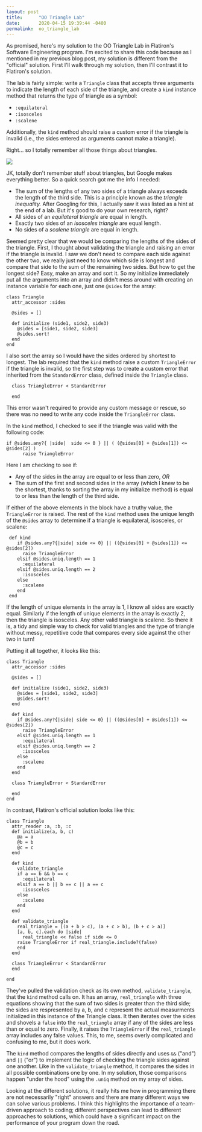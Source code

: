 ```yaml
---
layout: post
title:      "OO Triangle Lab"
date:       2020-04-15 19:39:44 -0400
permalink:  oo_triangle_lab
---
```



As promised, here's my solution to the OO Triangle Lab in Flatiron's Software Engineering program. I'm excited to share this code because as I mentioned in my previous blog post, my solution is different from the "official" solution. First I'll walk through my solution, then I'll contrast it to Flatiron's solution.

The lab is fairly simple: write a `Triangle` class that accepts three arguments to indicate the length of each side of the triangle, and create a `kind` instance method that returns the type of triangle as a symbol:
* `:equilateral`
* `:isosceles`
* `:scalene`

Additionally, the `kind` method should raise a custom error if the triangle is invalid (i.e., the sides entered as arguments cannot make a triangle).

Right... so I totally remember all those things about triangles.

![](https://i.imgur.com/skTi9da.png)

JK, totally don't remember stuff about triangles, but Google makes everything better. So a quick search got me the info I needed:
* The sum of the lengths of any two sides of a triangle always exceeds the length of the third side. This is a principle known as the *triangle inequality.* After Googling for this, I actually saw it was listed as a hint at the end of a lab. But it's good to do your own research, right?
* All sides of an *equilateral triangle* are equal in length.
* Exactly two sides of an *isosceles triangle* are equal length.
* No sides of a *scalene triangle* are equal in length.

Seemed pretty clear that we would be comparing the lengths of the sides of the triangle. First, I thought about validating the triangle and raising an error if the triangle is invalid. I saw we don't need to compare each side against the other two, we really just need to know which side is longest and compare that side to the sum of the remaining two sides. But how to get the longest side? Easy, make an array and sort it. So my initialize immediately put all the arguments into an array and didn't mess around with creating an instance variable for each one, just one `@sides` for the array:

```
class Triangle
  attr_accessor :sides
  
  @sides = []
  
  def initialize (side1, side2, side3)
    @sides = [side1, side2, side3]
    @sides.sort!
  end
end
```

I also sort the array so I would have the sides ordered by shortest to longest. The lab required that the `kind` method raise a custom `TriangleError` if the triangle is invalid, so the first step was to create a custom error that inherited from the `StandardError` class, defined inside the `Triangle` class.

```
  class TriangleError < StandardError
    
  end
```

This error wasn't required to provide any custom message or rescue, so there was no need to write any code inside the `TriangleError` class.

In the `kind` method, I checked to see if the triangle was valid with the following code:

```
if @sides.any?{ |side|  side <= 0 } || ( (@sides[0] + @sides[1]) <= @sides[2] )
      raise TriangleError
```

Here I am checking to see if:
* Any of the sides in the array are equal to or less than zero, *OR*
* The sum of the first and second sides in the array (which I knew to be the shortest, thanks to sorting the array in my initialize method) is equal to or less than the length of the third side. 

If either of the above elements in the block have a truthy value, the `TriangleError` is raised. The rest of the `kind` method uses the unique length of the `@sides` array to determine if a triangle is equilateral, isosceles, or scalene:

```
 def kind
    if @sides.any?{|side| side <= 0} || ((@sides[0] + @sides[1]) <= @sides[2])
      raise TriangleError
    elsif @sides.uniq.length == 1
      :equilateral
    elsif @sides.uniq.length == 2
      :isosceles
    else
      :scalene
    end
 end
```

If the length of unique elements in the array is 1, I know all sides are exactly equal. Similarly if the length of unique elements in the array is exactly 2, then the triangle is isosceles. Any other valid triangle is scalene. So there it is, a tidy and simple way to check for valid triangles and the type of triangle without messy, repetitive code that compares every side against the other two in turn!

Putting it all together, it looks like this:
```
class Triangle
  attr_accessor :sides
  
  @sides = []
  
  def initialize (side1, side2, side3)
    @sides = [side1, side2, side3]
    @sides.sort!
  end
  
  def kind
    if @sides.any?{|side| side <= 0} || ((@sides[0] + @sides[1]) <= @sides[2])
      raise TriangleError
    elsif @sides.uniq.length == 1
      :equilateral
    elsif @sides.uniq.length == 2
      :isosceles
    else
      :scalene
    end
  end
  
  class TriangleError < StandardError
    
  end
end
```

In contrast, Flatiron's official solution looks like this:
```
class Triangle
  attr_reader :a, :b, :c
  def initialize(a, b, c)
    @a = a
    @b = b
    @c = c
  end

  def kind
    validate_triangle
    if a == b && b == c
      :equilateral
    elsif a == b || b == c || a == c
      :isosceles
    else
      :scalene
    end
  end

  def validate_triangle
    real_triangle = [(a + b > c), (a + c > b), (b + c > a)]
    [a, b, c].each do |side|
      real_triangle << false if side <= 0 
    raise TriangleError if real_triangle.include?(false)
    end
  end

  class TriangleError < StandardError
  end

end
```

They've pulled the validation check as its own method, `validate_triangle`, that the `kind` method calls on. It has an array, `real_triangle` with three equations showing that the sum of two sides is greater than the third side; the sides are respresented by a, b, and c represent the actual measurments initialized in this instance of the Triangle class. It then iterates over the sides and shovels a `false` into the `real_triangle` array if any of the sides are less than or equal to zero. Finally, it raises the `TriangleError` if the `real_triangle` array includes any false values. This, to me, seems overly complicated and confusing to me, but it does work.

The `kind` method compares the lengths of sides directly and uses `&&` ("and") and `||` ("or") to implement the logic of checking the triangle sides against one another. Like in the `validate_triangle` method, it compares the sides in all possible combinations one by one. In my solution, those comparisons happen "under the hood" using the `.uniq` method on my array of sides.

Looking at the different solutions, it really hits me how in programming there are not necessarily "right" answers and there are many different ways we can solve various problems. I think this highlights the importance of a team-driven approach to coding; different perspectives can lead to different approaches to solutions, which could have a significant impact on the performance of your program down the road.

